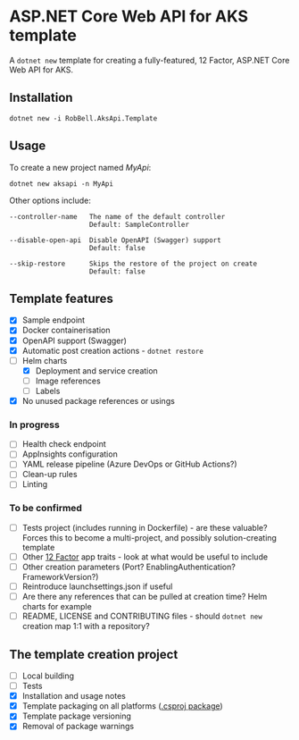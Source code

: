 # ASP.NET Core Web API for AKS template

A `dotnet new` template for creating a fully-featured, 12 Factor, ASP.NET Core Web API for AKS.

## Installation

```
dotnet new -i RobBell.AksApi.Template
```

## Usage

To create a new project named *MyApi*:

```
dotnet new aksapi -n MyApi
```

Other options include:

```
--controller-name   The name of the default controller
                    Default: SampleController

--disable-open-api  Disable OpenAPI (Swagger) support
                    Default: false

--skip-restore      Skips the restore of the project on create
                    Default: false
```

## Template features

- [x] Sample endpoint
- [x] Docker containerisation
- [x] OpenAPI support (Swagger)
- [x] Automatic post creation actions - `dotnet restore`
- [ ] Helm charts
    - [x] Deployment and service creation
    - [ ] Image references
    - [ ] Labels
- [x] No unused package references or usings

### In progress

- [ ] Health check endpoint
- [ ] AppInsights configuration
- [ ] YAML release pipeline (Azure DevOps or GitHub Actions?)
- [ ] Clean-up rules
- [ ] Linting

### To be confirmed

- [ ] Tests project (includes running in Dockerfile) - are these valuable? Forces this to become a multi-project, and possibly solution-creating template
- [ ] Other [12 Factor](https://12factor.net/) app traits - look at what would be useful to include
- [ ] Other creation parameters (Port? EnablingAuthentication? FrameworkVersion?)
- [ ] Reintroduce launchsettings.json if useful
- [ ] Are there any references that can be pulled at creation time? Helm charts for example
- [ ] README, LICENSE and CONTRIBUTING files - should `dotnet new` creation map 1:1 with a repository? 

## The template creation project

- [ ] Local building
- [ ] Tests
- [x] Installation and usage notes
- [x] Template packaging on all platforms ([.csproj package](https://docs.microsoft.com/en-us/dotnet/core/tools/custom-templates#packing-a-template-into-a-nuget-package-nupkg-file))
- [x] Template package versioning
- [x] Removal of package warnings